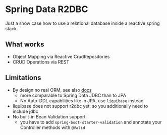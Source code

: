 # Spring Data R2DBC

Just a show case how to use a relational database inside a reactive spring stack.

## What works

* Object Mapping via Reactive CrudRepositories
* CRUD Operations via REST

## Limitations

* By design no real ORM, see also [docs](https://github.com/spring-projects/spring-data-r2dbc#this-is-not-an-orm)
    * more comparable to Spring Data JDBC than to JPA
    * No Auto-DDL capabilities like in JPA, use `liquibase` instead
* liquibase does not support r2dbc yet, so you additionally need to include jdbc
* No built-in Bean Validation support
    * you have to add `spring-boot-starter-validation` and annotate your Controller methods with `@Valid`
  